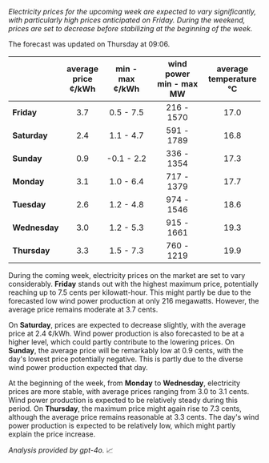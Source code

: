 *Electricity prices for the upcoming week are expected to vary significantly, with particularly high prices anticipated on Friday. During the weekend, prices are set to decrease before stabilizing at the beginning of the week.*

The forecast was updated on Thursday at 09:06.

|             | average<br>price<br>¢/kWh | min - max<br>¢/kWh | wind power<br>min - max<br>MW | average<br>temperature<br>°C |
|:------------|:----------------:|:----------------:|:-------------:|:-------------:|
| **Friday**   | 3.7            | 0.5 - 7.5         | 216 - 1570    | 17.0          |
| **Saturday**   | 2.4            | 1.1 - 4.7         | 591 - 1789    | 16.8          |
| **Sunday**   | 0.9            | -0.1 - 2.2        | 336 - 1354    | 17.3          |
| **Monday**  | 3.1            | 1.0 - 6.4         | 717 - 1379    | 17.7          |
| **Tuesday**    | 2.6            | 1.2 - 4.8         | 974 - 1546    | 18.6          |
| **Wednesday**| 3.0            | 1.2 - 5.3         | 915 - 1661    | 19.3          |
| **Thursday**    | 3.3            | 1.5 - 7.3         | 760 - 1219    | 19.9          |

During the coming week, electricity prices on the market are set to vary considerably. **Friday** stands out with the highest maximum price, potentially reaching up to 7.5 cents per kilowatt-hour. This might partly be due to the forecasted low wind power production at only 216 megawatts. However, the average price remains moderate at 3.7 cents.

On **Saturday**, prices are expected to decrease slightly, with the average price at 2.4 ¢/kWh. Wind power production is also forecasted to be at a higher level, which could partly contribute to the lowering prices. On **Sunday**, the average price will be remarkably low at 0.9 cents, with the day's lowest price potentially negative. This is partly due to the diverse wind power production expected that day.

At the beginning of the week, from **Monday** to **Wednesday**, electricity prices are more stable, with average prices ranging from 3.0 to 3.1 cents. Wind power production is expected to be relatively steady during this period. On **Thursday**, the maximum price might again rise to 7.3 cents, although the average price remains reasonable at 3.3 cents. The day's wind power production is expected to be relatively low, which might partly explain the price increase.

*Analysis provided by gpt-4o.* 📈
